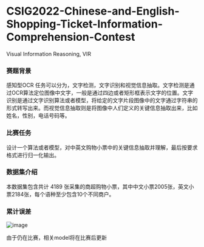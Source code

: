 # CSIG2022-Chinese-and-English-Shopping-Ticket-Information-Comprehension-Contest
Visual Information Reasoning, VIR
### 赛题背景

感知型OCR 任务可以分为，文字检测，文字识别和视觉信息抽取。文字检测是通过OCR算法定位图像中文字，一般是通过四边或者矩形框表示文字的位置。文字识别是通过文字识别算法或者模型，将给定的文字片段图像中的文字通过字符串的形式转写出来。而视觉信息抽取则是将图像中人们定义的关键信息抽取出来，比如姓名，性别，电话号码等。

### 比赛任务

设计一个算法或者模型，对中英文购物小票中的关键信息抽取并理解，最后按要求格式进行归一化输出。

### 数据集介绍

本数据集包含共计 4189 张采集的商超购物小票，其中中文小票2005张，英文小票2184张，每个语种至少包含10个不同商户。

### 累计误差
![image](https://user-images.githubusercontent.com/91605267/175759654-cc465ee4-c1bb-4917-956a-f4681bce20e1.png)

由于仍在比赛，相关model将在比赛后更新
